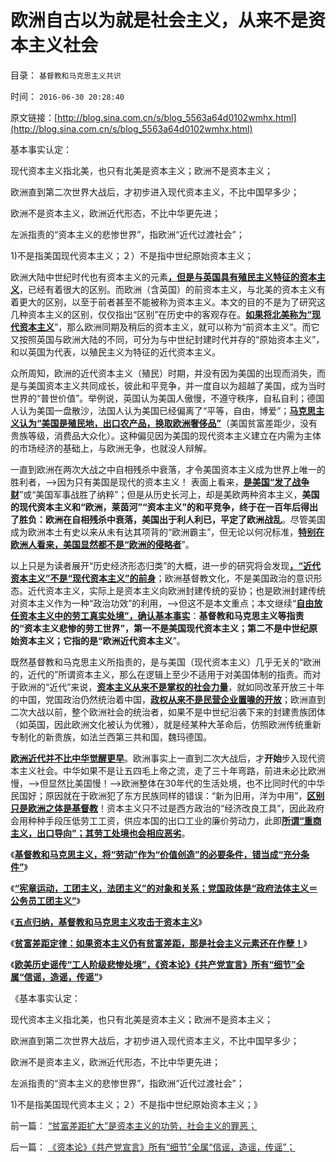 # 欧洲自古以为就是社会主义，从来不是资本主义社会

目录： `基督教和马克思主义共识` 

时间： `2016-06-30 20:28:40` 

原文链接：[http://blog.sina.com.cn/s/blog_5563a64d0102wmhx.html](http://blog.sina.com.cn/s/blog_5563a64d0102wmhx.html)

基本事实认定：

现代资本主义指北美，也只有北美是资本主义；欧洲不是资本主义；

欧洲直到第二次世界大战后，才初步进入现代资本主义，不比中国早多少；

欧洲不是资本主义，欧洲近代形态，不比中华更先进；

左派指责的“资本主义的悲惨世界”，指欧洲“近代过渡社会”；

1)不是指美国现代资本主义；２）不是指中世纪原始资本主义；

欧洲大陆中世纪时代也有资本主义的元素[**，但是与英国具有殖民主义特征的资本主义**](../../../2015/1/27/“殖民主义”的三个阶段；19世纪到二战前的几个“小世贸”；.md)，已经有着很大的区别。而欧洲（含英国）的前资本主义，与北美的资本主义有着更大的区别，以至于前者甚至不能被称为资本主义。本文的目的不是为了研究这几种资本主义的区别，仅仅指出“区别”在历史中的客观存在。[**如果将北美称为“现代资本主义**](../../../2011/10/3/欧洲是民主的后进社会；现代资本主义制度发源于美洲殖民地.md)”，那么欧洲同期及稍后的资本主义，就可以称为“前资本主义”。而它又按照英国与欧洲大陆的不同，可分为与中世纪封建时代并存的“原始资本主义”，和以英国为代表，以殖民主义为特征的近代资本主义。

众所周知，欧洲的近代资本主义（殖民）时期，并没有因为美国的出现而消失，而是与美国资本主义共同成长，彼此和平竞争，并一度自以为超越了美国，成为当时世界的“普世价值”。举例说，英国认为美国人傲慢，不遵守秩序，自私自利；德国人认为美国一盘散沙，法国人认为美国已经偏离了“平等，自由，博爱”；[**马克思主义认为“美国是殖民地，出口农产品，换取欧洲奢侈品”**](../../../2015/1/28/为什么美国不需要殖民地？马克思却以为美国是欧洲殖民地？.md)（美国贫富差距少，没有贵族等级，消费品大众化）。这种偏见因为美国的现代资本主义建立在内需为主体的市场经济的基础上，与欧洲无争，也就没人辩解。

一直到欧洲在两次大战之中自相残杀中衰落，才令美国资本主义成为世界上唯一的胜利者，——>因为只有美国是现代的资本主义！
表面上看来，[**是美国“发了战争财**](http://blog.sina.com.cn/s/blog_14dbd83cd0102vvos.html)”或“美国军事战胜了纳粹”；但是从历史长河上，却是美欧两种资本主义，**美国的现代资本主义和“欧洲，莱茵河”“资本主义”的和平竞争，终于在一百年后得出了胜负：欧洲在自相残杀中衰落，美国出于利人利已，平定了欧洲战乱**。尽管美国成为欧洲本土有史以来从未有达其项背的“欧洲霸主”，但无论以何况标准，[**特别在欧洲人看来，美国显然都不是“欧洲的侵略者**](../../../2010/12/27/美国三次挽救了中国，三次挽救欧洲.md)”。

以上只是为读者展开“历史经济形态归类”的大概，进一步的研究将会发现[**，“近代资本主义”不是“现代资本主义”的前身**](../../../2015/11/24/美国政府金融危机不救市的“严重后果”.md)；欧洲基督教文化，不是美国政治的意识形态。近代资本主义，实际上是资本主义向欧洲封建传统的妥协；也是欧洲封建传统对资本主义作为一种“政治功效”的利用，——>但这不是本文重点；本文继续“[**自由放任资本主义中的劳工真实处境”，确认基本事实**](../../../2016/6/16/基本事实认定：基督教和马克思主义的弥天大谎.md)：**基督教和马克思主义等指责的“资本主义悲惨的劳工世界”，第一不是美国现代资本主义；第二不是中世纪原始资本主义；它指的是“欧洲近代资本主义**”。

既然基督教和马克思主义所指责的，是与美国（现代资本主义）几乎无关的“欧洲的，近代的”所谓资本主义，那么在逻辑上至少不适用于对美国体制的指责。而对于欧洲的“近代”来说，[**资本主义从来不是掌权的社会力量**](../../../2016/6/21/博弈与竞争的区别，资本家博弈于工人，与其他资本家竞争；.md)，就如同改革开放三十年的中国，党国政治仍然统治着中国，[**政权从来不是民营企业置喙的开放**](../../../2009/8/7/生意难做，打肿脸充胖子的民营企业家.md)；欧洲直到二次大战以前，整个欧洲社会的统治者，如果不是中世纪沿袭下来的封建贵族团体（如英国，因此欧洲文化被认为优雅），就是经某种大革命后，仿照欧洲传统重新专制化的新贵族，如法兰西第三共和国，魏玛德国。

[**欧洲近代并不比中华觉醒更早**](../../../2011/10/3/欧洲传统的愚昧反动，诺贝尔经济学奖的学术权威！.md)。欧洲事实上一直到二次大战后，才**开始**步入现代资本主义社会。中华如果不是让五四毛上帝之流，走了三十年弯路，前进未必比欧洲慢，——>但显然比美国慢！——>欧洲整体在30年代的生活处境，也不比同时代的中华民国好；原因就在于欧洲犯了东方民族同样的错误：“新为旧用，洋为中用”，[**区别只是欧洲之体是基督教**](../../../2011/3/23/西方传统文化的愚昧落后.md)！资本主义只不过是西方政治的“经济改良工具”，因此政府会用种种手段压低劳工工资，供应本国的出口工业的廉价劳动力，此即[**所谓“重商主义，出口导向”；其劳工处境也会相应恶劣**](../../../2009/5/4/低估人民币汇率让农民工增加就业了吗？.md)。

《[**基督教和马克思主义，将“劳动”作为“价值创造”的必要条件，错当成“充分条件”**](../../../2016/6/25/基督教和马克思主义，错误的信仰，颠倒的常识，简单的逻辑；.md)》

《[**“宪章运动，工团主义，法团主义”的对象和关系；党国政体是“政府法体主义＝公务员工团主义”**](../../../2016/6/26/“宪章运动，工团主义，法团主义”的对象和关系；.md)》

《[**五点归纳，基督教和马克思主义攻击于资本主义**](../../../2016/6/27/“资本主义贫富差距，工人阶级水深火热”历史谣言的五点归纳.md)》

《[**贫富差距定律：如果资本主义仍有贫富差距，那是社会主义元素还在作孽！**](../../../2016/6/28/贫富差距定律：社会主义元素还在作孽！.md)》

《[**欧美历史谣传“工人阶级悲惨处境”，《资本论》《共产党宣言》所有“细节”全属“信谣，造谣，传谣”**](../../../2016/6/29/《资本论》《共产党宣言》所有“细节”全属“信谣，造谣，传谣”；.md)》

《基本事实认定：

现代资本主义指北美，也只有北美是资本主义；欧洲不是资本主义；

欧洲直到第二次世界大战后，才初步进入现代资本主义，不比中国早多少；

欧洲不是资本主义，欧洲近代形态，不比中华更先进；

左派指责的“资本主义的悲惨世界”，指欧洲“近代过渡社会”；

1)不是指美国现代资本主义；２）不是指中世纪原始资本主义；》

前一篇： [“贫富差距扩大”是资本主义的功劳，社会主义的罪恶；](../../../2016/7/2/“贫富差距扩大”是资本主义的功劳，社会主义的罪恶；.md)

后一篇： [《资本论》《共产党宣言》所有“细节”全属“信谣，造谣，传谣”；](../../../2016/6/29/《资本论》《共产党宣言》所有“细节”全属“信谣，造谣，传谣”；.md)

